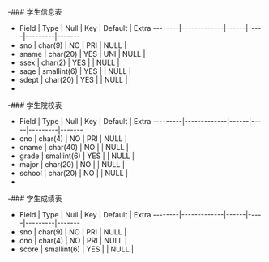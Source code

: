 -### 学生信息表
 - Field | Type        | Null | Key | Default | Extra 
 --------|-------------|------|-----|---------|-------
 - sno   | char(9)     | NO   | PRI | NULL    |       
 - sname | char(20)    | YES  | UNI | NULL    |       
 - ssex  | char(2)     | YES  |     | NULL    |       
 - sage  | smallint(6) | YES  |     | NULL    |       
 - sdept | char(20)    | YES  |     | NULL    |       
 -
 -### 学生院校表
 - Field  | Type        | Null | Key | Default | Extra 
 ---------|-------------|------|-----|---------|-------
 - cno    | char(4)     | NO   | PRI | NULL    |       
 - cname  | char(40)    | NO   |     | NULL    |       
 - grade  | smallint(6) | YES  |     | NULL    |       
 - major  | char(20)    | NO   |     | NULL    |       
 - school | char(20)    | NO   |     | NULL    |       
 -
 -### 学生成绩表
 - Field | Type        | Null | Key | Default | Extra 
 --------|-------------|------|-----|---------|-------
 - sno   | char(9)     | NO   | PRI | NULL    |       
 - cno   | char(4)     | NO   | PRI | NULL    |       
 - score | smallint(6) | YES  |     | NULL    |
